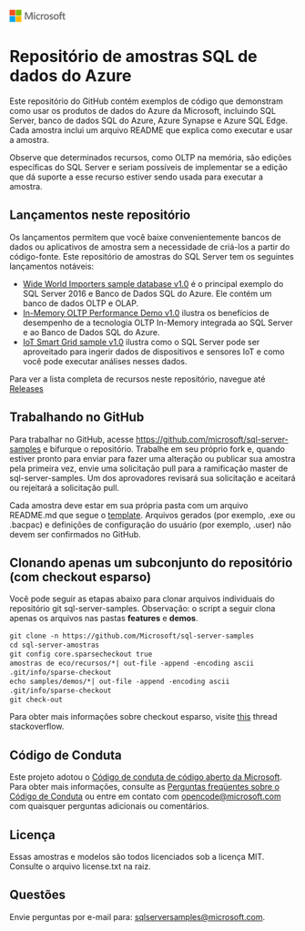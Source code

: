 ![](./media/solutions-microsoft-logo-small.png)

# Repositório de amostras SQL de dados do Azure
Este repositório do GitHub contém exemplos de código que demonstram como usar os produtos de dados do Azure da Microsoft, incluindo SQL Server, banco de dados SQL do Azure, Azure Synapse e Azure SQL Edge. Cada amostra inclui um arquivo README que explica como executar e usar a amostra.

Observe que determinados recursos, como OLTP na memória, são edições específicas do SQL Server e seriam possíveis de implementar se a edição que dá suporte a esse recurso estiver sendo usada para executar a amostra.

## Lançamentos neste repositório

Os lançamentos permitem que você baixe convenientemente bancos de dados ou aplicativos de amostra sem a necessidade de criá-los a partir do código-fonte. Este repositório de amostras do SQL Server tem os seguintes lançamentos notáveis:

   - [Wide World Importers sample database v1.0](https://github.com/Microsoft/sql-server-samples/releases/tag/wide-world-importers-v1.0) é o principal exemplo do SQL Server 2016 e Banco de Dados SQL do Azure. Ele contém um banco de dados OLTP e OLAP.
   - [In-Memory OLTP Performance Demo v1.0](https://github.com/Microsoft/sql-server-samples/releases/tag/in-memory-oltp-demo-v1.0) ilustra os benefícios de desempenho de a tecnologia OLTP In-Memory integrada ao SQL Server e ao Banco de Dados SQL do Azure.
   - [IoT Smart Grid sample v1.0](https://github.com/Microsoft/sql-server-samples/releases/tag/iot-smart-grid-v1.0) ilustra como o SQL Server pode ser aproveitado para ingerir dados de dispositivos e sensores IoT e como você pode executar análises nesses dados.

Para ver a lista completa de recursos neste repositório, navegue até [Releases](https://github.com/Microsoft/sql-server-samples/releases)

## Trabalhando no GitHub
Para trabalhar no GitHub, acesse https://github.com/microsoft/sql-server-samples e bifurque o repositório. Trabalhe em seu próprio fork e, quando estiver pronto para enviar para fazer uma alteração ou publicar sua amostra pela primeira vez, envie uma solicitação pull para a ramificação master de sql-server-samples. Um dos aprovadores revisará sua solicitação e aceitará ou rejeitará a solicitação pull.

Cada amostra deve estar em sua própria pasta com um arquivo README.md que segue o [template](README_samples_template.md). Arquivos gerados (por exemplo, .exe ou .bacpac) e definições de configuração do usuário (por exemplo, .user) não devem ser confirmados no GitHub.

## Clonando apenas um subconjunto do repositório (com checkout esparso)
Você pode seguir as etapas abaixo para clonar arquivos individuais do repositório git sql-server-samples. Observação: o script a seguir clona apenas os arquivos nas pastas **features** e **demos**.
```
git clone -n https://github.com/Microsoft/sql-server-samples
cd sql-server-amostras
git config core.sparsecheckout true
amostras de eco/recursos/*| out-file -append -encoding ascii .git/info/sparse-checkout
echo samples/demos/*| out-file -append -encoding ascii .git/info/sparse-checkout
git check-out
```
Para obter mais informações sobre checkout esparso, visite [this](https://stackoverflow.com/questions/23289006/on-windows-git-error-sparse-checkout-leaves-no-entry-on-the-working-directory) thread stackoverflow.

## Código de Conduta
Este projeto adotou o [Código de conduta de código aberto da Microsoft](https://opensource.microsoft.com/codeofconduct/). Para obter mais informações, consulte as [Perguntas freqüentes sobre o Código de Conduta](https://opensource.microsoft.com/codeofconduct/faq/) ou entre em contato com [opencode@microsoft.com](mailto:opencode@microsoft.com) com quaisquer perguntas adicionais ou comentários.

## Licença
Essas amostras e modelos são todos licenciados sob a licença MIT. Consulte o arquivo license.txt na raiz.

## Questões
Envie perguntas por e-mail para: sqlserversamples@microsoft.com.
